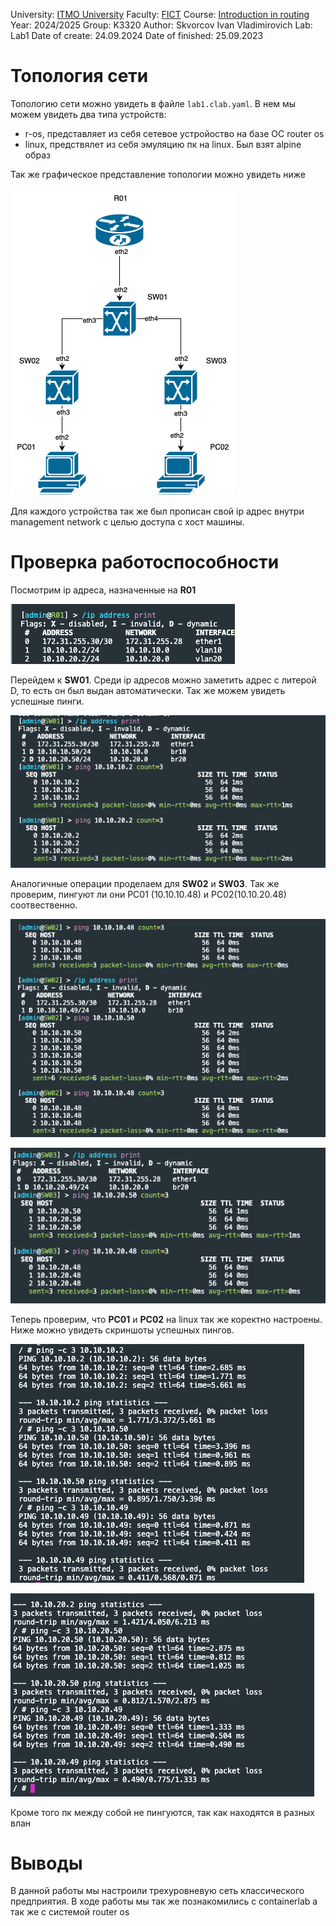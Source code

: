 University: [ITMO University](https://itmo.ru/ru/)
Faculty: [FICT](https://fict.itmo.ru)
Course: [Introduction in routing](https://github.com/itmo-ict-faculty/introduction-in-routing)
Year: 2024/2025
Group: K3320
Author: Skvorcov Ivan Vladimirovich
Lab: Lab1
Date of create: 24.09.2024
Date of finished: 25.09.2023

# Топология сети


Топологию сети можно увидеть в файле `lab1.clab.yaml`. В нем мы можем увидеть два типа устройств:
- r-os, представляет из себя сетевое устройоство на базе OC router os
- linux, предствялет из себя эмуляцию пк на linux. Был взят alpine образ


Так же графическое представление топологии можно увидеть ниже

![топология сети](pictures/lab1_network.png)

Для каждого устройства так же был прописан свой ip адрес внутри management network с целью
доступа с хост машины. 

# Проверка работоспособности

Посмотрим ip адреса, назначенные на **R01**

![адрес на роутере](pictures/R01.png)

Перейдем к **SW01**. Среди ip адресов можно заметить адрес с литерой D, то есть он был выдан автоматически. Так же можем увидеть успешные пинги. 

![тест конфигурации](pictures/SW01.png)

Аналогичные операции проделаем для **SW02** и **SW03**. Так же проверим, пингуют ли они PC01
(10.10.10.48) и PC02(10.10.20.48) соотвественно.

![Тест конфигурации](pictures/SW02.png)

![Тест конфигцрации](pictures/SW03.png)

Теперь проверим, что **PC01** и **PC02** на linux так же коректно настроены. Ниже 
можно увидеть скриншоты успешных пингов.

![Тест конфигурации](pictures/PC01.png)

![Тест конфигцрации](pictures/PC02.png)

Кроме того пк между собой не пингуются, так как находятся в разных влан 


# Выводы

В данной работы мы настроили трехуровневую сеть классического предприятия. В ходе
работы мы так же познакомились с containerlab а так же с системой router os